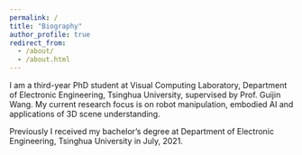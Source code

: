 ```yaml
---
permalink: /
title: "Biography"
author_profile: true
redirect_from: 
  - /about/
  - /about.html
---
```


I am a third-year PhD student at Visual Computing Laboratory, Department of Electronic Engineering, Tsinghua University, supervised by Prof. Guijin Wang. My current research focus is on robot manipulation, embodied AI and applications of 3D scene understanding.

Previously I received my bachelor’s degree at Department of Electronic Engineering, Tsinghua University in July, 2021.